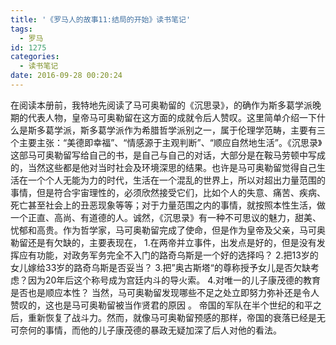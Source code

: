 ```yaml
---
title: '《罗马人的故事11:结局的开始》读书笔记'
tags:
  - 罗马
id: 1275
categories:
  - 读书笔记
date: 2016-09-28 00:20:24
---
```


在阅读本册前，我特地先阅读了马可奥勒留的《沉思录》，的确作为斯多葛学派晚期的代表人物，皇帝马可奥勒留在这方面的成就令后人赞叹。这里简单介绍一下什么是斯多葛学派，斯多葛学派作为希腊哲学派别之一，属于伦理学范畴，主要有三个主要主张：“美德即幸福”、“情感源于主观判断”、“顺应自然地生活”。《沉思录》这部马可奥勒留写给自己的书，是自己与自己的对话，大部分是在鞍马劳顿中写成的，当然这些都是他对当时社会及环境深思的结果。也许是马可奥勒留觉得自己生活在一个个人无能为力的时代，生活在一个混乱的世界上，所以对超出力量范围的事情，但是符合宇宙理性的，必须欣然接受它们，比如个人的失意、痛苦、疾病、死亡甚至社会上的丑恶现象等等；对于力量范围之内的事情，就按照本性生活，做一个正直、高尚、有道德的人。诚然，《沉思录》有一种不可思议的魅力，甜美、忧郁和高贵。作为哲学家，马可奥勒留完成了使命，但是作为皇帝及父亲，马可奥勒留还是有欠缺的，主要表现在，
1.在两帝并立事件，出发点是好的，但是没有发挥应有功能，对政务军务完全不入门的路奇乌斯是一个好的选择吗？
2.把13岁的女儿嫁给33岁的路奇乌斯是否妥当？
3.把”奥古斯塔“的尊称授予女儿是否欠缺考虑？因为20年后这个称号成为宫廷内斗的导火索。
4.对唯一的儿子康茂德的教育是否也是顺应本性？
当然，马可奥勒留发现哪些不足之处立即努力弥补还是令人赞叹的，这也是马可奥勒留被当作贤君的原因 。
帝国的军队在半个世纪的和平之后，重新恢复了战斗力。然而，就像马可奥勒留预感的那样，帝国的衰落已经是无可奈何的事情，而他的儿子康茂德的暴政无疑加深了后人对他的看法。